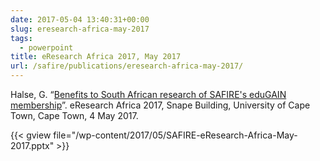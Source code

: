 ```yaml
--- 
date: 2017-05-04 13:40:31+00:00
slug: eresearch-africa-may-2017
tags: 
  - powerpoint
title: eResearch Africa 2017, May 2017
url: /safire/publications/eresearch-africa-may-2017/
---
```


Halse, G. “[Benefits to South African research of SAFIRE's eduGAIN membership](/wp-content/uploads/2017/05/SAFIRE-eResearch-Africa-May-2017.pptx)”. eResearch Africa 2017, Snape Building, University of Cape Town, Cape Town, 4 May 2017.<!-- more -->

{{< gview file="/wp-content/2017/05/SAFIRE-eResearch-Africa-May-2017.pptx" >}}
